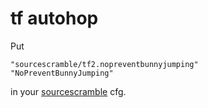 # tf autohop

Put
```
"sourcescramble/tf2.nopreventbunnyjumping"                   "NoPreventBunnyJumping"
```

in your [sourcescramble](https://github.com/nosoop/SMExt-SourceScramble) cfg.
